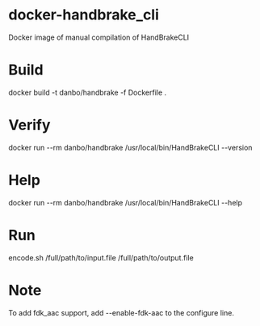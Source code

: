 # docker-handbrake_cli
Docker image of manual compilation of HandBrakeCLI

# Build
docker build -t danbo/handbrake -f Dockerfile .

# Verify
docker run --rm danbo/handbrake /usr/local/bin/HandBrakeCLI --version

# Help
docker run --rm danbo/handbrake /usr/local/bin/HandBrakeCLI --help

# Run
encode.sh /full/path/to/input.file /full/path/to/output.file

# Note
To add fdk_aac support, add --enable-fdk-aac to the configure line.